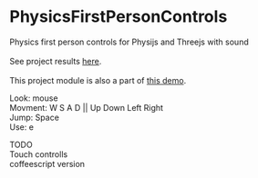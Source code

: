 # PhysicsFirstPersonControls
Physics first person controls for Physijs and Threejs with sound
</br></br>
See project results <a href="http://speculees.github.io/PhysicsFirstPersonControls">here</a>.
</br></br>
This project module is also a part of 
<a href="http://dev.tridedesign.com">this demo</a>.
<br>

Look: mouse </br>
Movment: W S A D || Up Down Left Right </br>
Jump: Space </br>
Use: e </br>


TODO</br>
Touch controlls</br>
coffeescript version
